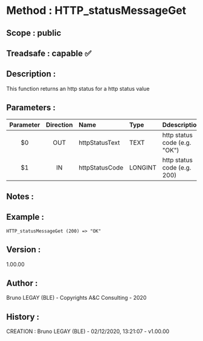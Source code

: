 ﻿# **Method :** HTTP_statusMessageGet## **Scope :** public## **Treadsafe :** capable ✅ ## **Description :** This function returns an http status for a http status value## **Parameters :** | Parameter | Direction | Name | Type | Ddescription | |:----:|:----:|:----|:----|:----| | $0 | OUT | httpStatusText | TEXT | http status code (e.g. "OK") | | $1 | IN | httpStatusCode | LONGINT | http status code (e.g. 200) | ## **Notes :** ## **Example :** ```HTTP_statusMessageGet (200) => "OK"```## **Version :** 1.00.00## **Author :** Bruno LEGAY (BLE) - Copyrights A&C Consulting - 2020## **History :**  CREATION : Bruno LEGAY (BLE) - 02/12/2020, 13:21:07 - v1.00.00